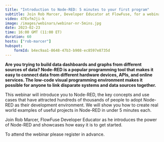 ```yaml
---
title: "Introduction to Node-RED: 5 minutes to your first program"
subtitle: Join Rob Marcer, Developer Educator at FlowFuse, for a webinar on getting started with Node-RED
video: 47EvfmJji-k
image: /images/webinars/webinar-nr-5mins.jpg
date: 2023-02-23
time: 16:00 GMT (11:00 ET) 
duration: 60
hosts: ["rob-marcer"]
hubspot:
    formId: b4ec9aa1-8648-47b3-b908-ec8597e8735d
---
```


**Are you trying to build data dashboards and graphs from different sources of data? Node-RED is a popular programming tool that makes it easy to connect data from different hardware devices, APIs, and online services. The low-code visual programming environment makes it possible for anyone to link disparate systems and data sources together.**

<!--more-->

This webinar will introduce you to Node-RED, the key concepts and use cases that have attracted hundreds of thousands of people to adopt Node-RED as their development environment. We will show you how to create real world examples of useful projects in Node-RED in under 5 minutes each.

Join Rob Marcer, FlowFuse Developer Educator as he introduces the power of Node-RED and showcases how easy it is to get started.

To attend the webinar please register in advance.
